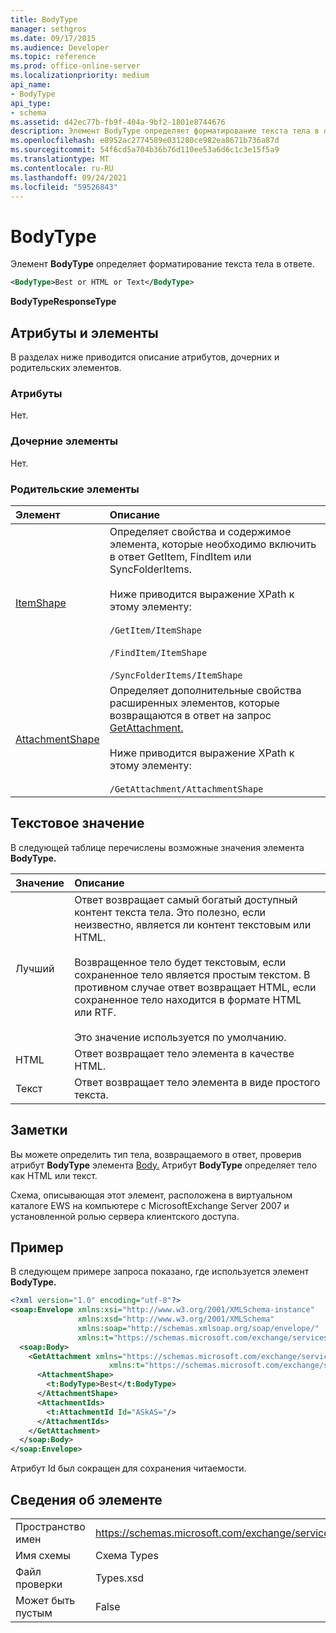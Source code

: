 ```yaml
---
title: BodyType
manager: sethgros
ms.date: 09/17/2015
ms.audience: Developer
ms.topic: reference
ms.prod: office-online-server
ms.localizationpriority: medium
api_name:
- BodyType
api_type:
- schema
ms.assetid: d42ec77b-fb9f-404a-9bf2-1801e8744676
description: Элемент BodyType определяет форматирование текста тела в ответе.
ms.openlocfilehash: e8952ac2774589e031280ce982ea8671b736a87d
ms.sourcegitcommit: 54f6cd5a704b36b76d110ee53a6d6c1c3e15f5a9
ms.translationtype: MT
ms.contentlocale: ru-RU
ms.lasthandoff: 09/24/2021
ms.locfileid: "59526843"
---
```

# <a name="bodytype"></a>BodyType

Элемент **BodyType** определяет форматирование текста тела в ответе. 
  
```xml
<BodyType>Best or HTML or Text</BodyType>
```

**BodyTypeResponseType**

## <a name="attributes-and-elements"></a>Атрибуты и элементы

В разделах ниже приводится описание атрибутов, дочерних и родительских элементов.
  
### <a name="attributes"></a>Атрибуты

Нет.
  
### <a name="child-elements"></a>Дочерние элементы

Нет.
  
### <a name="parent-elements"></a>Родительские элементы

|**Элемент**|**Описание**|
|:-----|:-----|
|[ItemShape](itemshape.md) <br/> | Определяет свойства и содержимое элемента, которые необходимо включить в ответ GetItem, FindItem или SyncFolderItems.  <br/><br/>Ниже приводится выражение XPath к этому элементу:<br/><br/>  `/GetItem/ItemShape`<br/><br/>`/FindItem/ItemShape`<br/><br/>`/SyncFolderItems/ItemShape` <br/> |
|[AttachmentShape](attachmentshape.md) <br/> |Определяет дополнительные свойства расширенных элементов, которые возвращаются в ответ на запрос [GetAttachment.](getattachment.md)  <br/><br/>Ниже приводится выражение XPath к этому элементу:<br/><br/>  `/GetAttachment/AttachmentShape` <br/> |
   
## <a name="text-value"></a>Текстовое значение

В следующей таблице перечислены возможные значения элемента **BodyType.** 
  
|**Значение**|**Описание**|
|:-----|:-----|
|Лучший  <br/> |Ответ возвращает самый богатый доступный контент текста тела. Это полезно, если неизвестно, является ли контент текстовым или HTML.<br/><br/> Возвращенное тело будет текстовым, если сохраненное тело является простым текстом. В противном случае ответ возвращает HTML, если сохраненное тело находится в формате HTML или RTF.<br/><br/> Это значение используется по умолчанию.  <br/> |
|HTML  <br/> |Ответ возвращает тело элемента в качестве HTML.  <br/> |
|Текст  <br/> |Ответ возвращает тело элемента в виде простого текста.  <br/> |
   
## <a name="remarks"></a>Заметки

Вы можете определить тип тела, возвращаемого в ответ, проверив атрибут **BodyType** элемента [Body.](body.md) Атрибут **BodyType** определяет тело как HTML или текст. 
  
Схема, описывающая этот элемент, расположена в виртуальном каталоге EWS на компьютере с MicrosoftExchange Server 2007 и установленной ролью сервера клиентского доступа.
  
## <a name="example"></a>Пример

В следующем примере запроса показано, где используется элемент **BodyType.** 
  
```xml
<?xml version="1.0" encoding="utf-8"?>
<soap:Envelope xmlns:xsi="http://www.w3.org/2001/XMLSchema-instance"
               xmlns:xsd="http://www.w3.org/2001/XMLSchema"
               xmlns:soap="http://schemas.xmlsoap.org/soap/envelope/"
               xmlns:t="https://schemas.microsoft.com/exchange/services/2006/types">
  <soap:Body>
    <GetAttachment xmlns="https://schemas.microsoft.com/exchange/services/2006/messages" 
                      xmlns:t="https://schemas.microsoft.com/exchange/services/2006/types">
      <AttachmentShape>
        <t:BodyType>Best</t:BodyType>
      </AttachmentShape>
      <AttachmentIds>
        <t:AttachmentId Id="ASkAS="/>
      </AttachmentIds>
    </GetAttachment>
  </soap:Body>
</soap:Envelope>
```

Атрибут Id был сокращен для сохранения читаемости.
  
## <a name="element-information"></a>Сведения об элементе

|||
|:-----|:-----|
|Пространство имен  <br/> |https://schemas.microsoft.com/exchange/services/2006/types  <br/> |
|Имя схемы  <br/> |Схема Types  <br/> |
|Файл проверки  <br/> |Types.xsd  <br/> |
|Может быть пустым  <br/> |False  <br/> |
   

